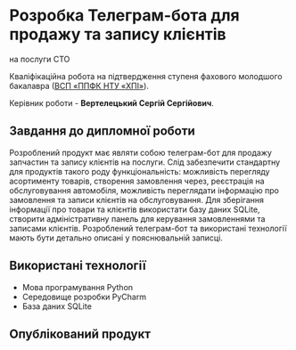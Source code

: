 # Розробка Телеграм-бота для продажу та запису клієнтів 
на послуги СТО

Кваліфікаційна робота на підтвердження ступеня фахового молодшого
бакалавра ([ВСП «ППФК НТУ «ХПІ»](http://polytechnic.poltava.ua)).

Керівник роботи - **Вертелецький Сергій Сергійович**.

## Завдання до дипломної роботи 

 Розроблений продукт має являти собою телеграм-бот для продажу запчастин та запису клієнтів на послуги. Слід забезпечити стандартну для продуктів такого роду функціональність: можливість перегляду асортименту товарів, створення замовлення через, реєстрація на обслуговування автомобіля, можливість переглядати інформацію про замовлення та записи клієнтів на обслуговування. Для зберігання інформації про товари та клієнтів використати базу даних SQLite, створити адміністративну панель для керування замовленнями та записами клієнтів. Розроблений телеграм-бот та використані технології мають бути детально описані у пояснювальній записці.

## Використані технології

* Мова програмування Python
* Середовище розробки PyCharm
* База даних SQLite

## Опублікований продукт
